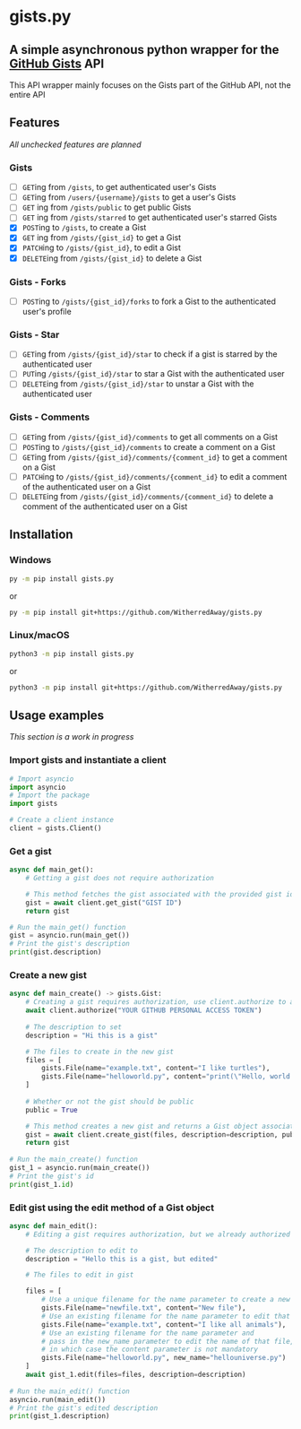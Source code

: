 # gists.py

A simple asynchronous python wrapper for the [GitHub Gists](https://docs.github.com/en/rest/reference/gists) API
----------
This API wrapper mainly focuses on the Gists part of the GitHub API, not the entire API

## Features
*All unchecked features are planned*
### Gists
- [ ] `GET`ing from `/gists`, to get authenticated user's Gists
- [ ] `GET`ing from `/users/{username}/gists` to get a user's Gists
- [ ] `GET` ing from `/gists/public` to get public Gists
- [ ] `GET` ing from `/gists/starred` to get authenticated user's starred Gists
- [X] `POST`ing to `/gists`, to create a Gist
- [X] `GET` ing from `/gists/{gist_id}` to get a Gist
- [X] `PATCH`ing to `/gists/{gist_id}`, to edit a Gist
- [X] `DELETE`ing from `/gists/{gist_id}` to delete a Gist
### Gists - Forks
- [ ] `POST`ing to `/gists/{gist_id}/forks` to fork a Gist to the authenticated user's profile
### Gists - Star
- [ ] `GET`ing from `/gists/{gist_id}/star` to check if a gist is starred by the authenticated user
- [ ] `PUT`ing `/gists/{gist_id}/star` to star a Gist with the authenticated user
- [ ] `DELETE`ing from `/gists/{gist_id}/star` to unstar a Gist with the authenticated user
### Gists - Comments
- [ ] `GET`ing from `/gists/{gist_id}/comments` to get all comments on a Gist
- [ ] `POST`ing to `/gists/{gist_id}/comments` to create a comment on a Gist
- [ ] `GET`ing from `/gists/{gist_id}/comments/{comment_id}` to get a comment on a Gist
- [ ] `PATCH`ing to `/gists/{gist_id}/comments/{comment_id}` to edit a comment of the authenticated user on a Gist
- [ ] `DELETE`ing from `/gists/{gist_id}/comments/{comment_id}` to delete a comment of the authenticated user on a Gist

## Installation
### Windows
```sh
py -m pip install gists.py
```
or
```sh
py -m pip install git+https://github.com/WitherredAway/gists.py
```
### Linux/macOS
```sh
python3 -m pip install gists.py
```
or
```sh
python3 -m pip install git+https://github.com/WitherredAway/gists.py
```
## Usage examples
*This section is a work in progress*

### Import gists and instantiate a client
```py
# Import asyncio
import asyncio
# Import the package
import gists

# Create a client instance
client = gists.Client()
```
### Get a gist
```py
async def main_get():
    # Getting a gist does not require authorization

    # This method fetches the gist associated with the provided gist id, and returns a Gist object
    gist = await client.get_gist("GIST ID")
    return gist

# Run the main_get() function
gist = asyncio.run(main_get())
# Print the gist's description
print(gist.description)
```
### Create a new gist
```py
async def main_create() -> gists.Gist:
    # Creating a gist requires authorization, use client.authorize to authorize the client
    await client.authorize("YOUR GITHUB PERSONAL ACCESS TOKEN")
    
    # The description to set
    description = "Hi this is a gist"

    # The files to create in the new gist
    files = [
        gists.File(name="example.txt", content="I like turtles"),
        gists.File(name="helloworld.py", content="print(\"Hello, world!\")"),
    ]
    
    # Whether or not the gist should be public
    public = True

    # This method creates a new gist and returns a Gist object associated with that gist
    gist = await client.create_gist(files, description=description, public=public)
    return gist
        
# Run the main_create() function
gist_1 = asyncio.run(main_create())
# Print the gist's id
print(gist_1.id)
```
### Edit gist using the edit method of a Gist object
```py
async def main_edit():
    # Editing a gist requires authorization, but we already authorized the client when creating the gist

    # The description to edit to
    description = "Hello this is a gist, but edited"

    # The files to edit in gist

    files = [
        # Use a unique filename for the name parameter to create a new file
        gists.File(name="newfile.txt", content="New file"),
        # Use an existing filename for the name parameter to edit that file
        gists.File(name="example.txt", content="I like all animals"),
        # Use an existing filename for the name parameter and
        # pass in the new_name parameter to edit the name of that file,
        # in which case the content parameter is not mandatory
        gists.File(name="helloworld.py", new_name="hellouniverse.py")
    ]
    await gist_1.edit(files=files, description=description)
    
# Run the main_edit() function
asyncio.run(main_edit())
# Print the gist's edited description
print(gist_1.description)
```
